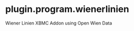 plugin.program.wienerlinien
===========================

Wiener Linien XBMC Addon using Open Wien Data
